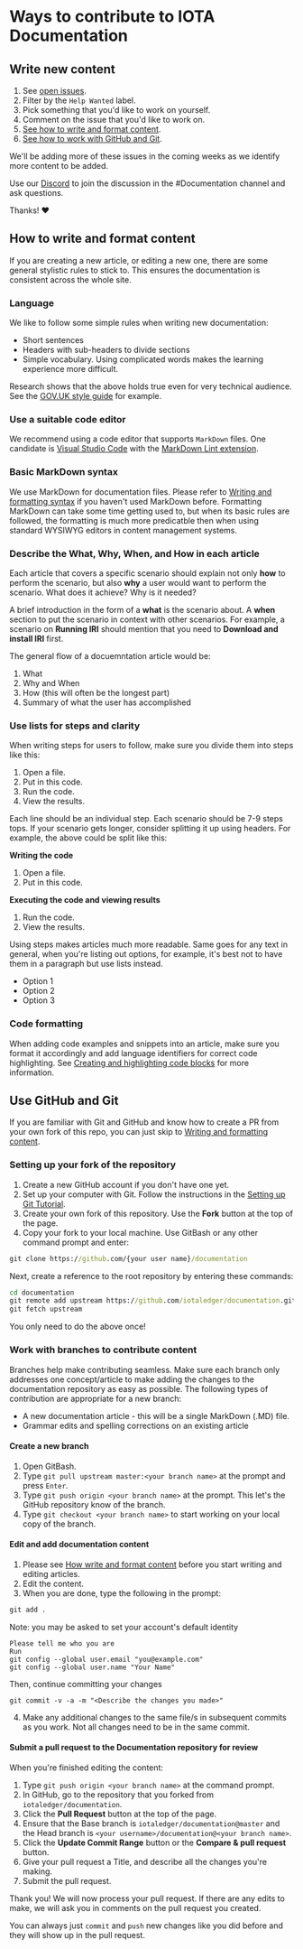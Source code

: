 # Ways to contribute to IOTA Documentation

## Write new content

1. See [open issues](https://github.com/iotaledger/documentation/issues).
2. Filter by the `Help Wanted` label.
3. Pick something that you'd like to work on yourself.
4. Comment on the issue that you'd like to work on.
5. [See how to write and format content](#how-to-write-and-format-content).
6. [See how to work with GitHub and Git](#Use-GitHub-and-Git).

We'll be adding more of these issues in the coming weeks as we identify more content to be added.

Use our [Discord](https://discordapp.com/invite/fNGZXvh) to join the discussion in the #Documentation channel and ask questions.

Thanks! :heart:

## How to write and format content

If you are creating a new article, or editing a new one, there are some general stylistic rules to stick to. This ensures the documentation is consistent across the whole site.

### Language

We like to follow some simple rules when writing new documentation:

- Short sentences
- Headers with sub-headers to divide sections
- Simple vocabulary. Using complicated words makes the learning experience more difficult.

Research shows that the above holds true even for very technical audience. See the [GOV.UK style guide](https://www.gov.uk/guidance/content-design/writing-for-gov-uk) for example.

### Use a suitable code editor

We recommend using a code editor that supports `MarkDown` files. One candidate is [Visual Studio Code](https://code.visualstudio.com/) with the [MarkDown Lint extension](https://github.com/DavidAnson/vscode-markdownlint).

### Basic MarkDown syntax

We use MarkDown for documentation files. Please refer to [Writing and formatting syntax](https://help.github.com/articles/basic-writing-and-formatting-syntax/) if you haven't used MarkDown before. Formatting MarkDown can take some time getting used to, but when its basic rules are followed, the formatting is much more predicatble then when using standard WYSIWYG editors in content management systems.


### Describe the What, Why, When, and How in each article

Each article that covers a specific scenario should explain not only **how** to perform the scenario, but also **why** a user would want to perform the scenario. What does it achieve? Why is it needed?

A brief introduction in the form of a **what** is the scenario about. A **when** section to put the scenario in context with other scenarios. For example, a scenario on **Running IRI** should mention that you need to **Download and install IRI** first.

The general flow of a docuemntation article would be:

1. What
2. Why and When
3. How (this will often be the longest part)
4. Summary of what the user has accomplished

### Use lists for steps and clarity

When writing steps for users to follow, make sure you divide them into steps like this:

1. Open a file.
2. Put in this code.
3. Run the code.
4. View the results.

Each line should be an individual step. Each scenario should be 7-9 steps tops. If your scenario gets longer, consider splitting it up using headers. For example, the above could be split like this:

**Writing the code**

1. Open a file.
2. Put in this code.

**Executing the code and viewing results**

1. Run the code.
2. View the results.

Using steps makes articles much more readable. Same goes for any text in general, when you're listing out options, for example, it's best not to have them in a paragraph but use lists instead. 

- Option 1
- Option 2
- Option 3

### Code formatting

When adding code examples and snippets into an article, make sure you format it accordingly and add language identifiers for correct code highlighting. See [Creating and highlighting code blocks](https://help.github.com/articles/creating-and-highlighting-code-blocks/) for more information.

## Use GitHub and Git

If you are familiar with Git and GitHub and know how to create a PR from your own fork of this repo, you can just skip to [Writing and formatting content](#how-to-write-and-format-content).

### Setting up your fork of the repository

1. Create a new GitHub account if you don't have one yet.
2. Set up your computer with Git. Follow the instructions in the [Setting up Git Tutorial](https://help.github.com/articles/set-up-git/).
3. Create your own fork of this repository. Use the **Fork** button at the top of the page.
4. Copy your fork to your local machine. Use GitBash or any other command prompt and enter:

```cmd
git clone https://github.com/{your user name}/documentation
```

Next, create a reference to the root repository by entering these commands:

```cmd
cd documentation
git remote add upstream https://github.com/iotaledger/documentation.git
git fetch upstream
```

You only need to do the above once!

### Work with branches to contribute content

Branches help make contributing seamless. Make sure each branch only addresses one concept/article to make adding the changes to the documentation repository as easy as possible. The following types of contribution are appropriate for a new branch:

- A new documentation article - this will be a single MarkDown (.MD) file.
- Grammar edits and spelling corrections on an existing article

#### Create a new branch

1. Open GitBash.
2. Type `git pull upstream master:<your branch name>` at the prompt and press `Enter`.
3. Type `git push origin <your branch name>` at the prompt. This let's the GitHub repository know of the branch.
4. Type `git checkout <your branch name>` to start working on your local copy of the branch.

#### Edit and add documentation content

1. Please see [How write and format content](#how-to-write-and-format-content) before you start writing and editing articles.
2. Edit the content.
3. When you are done, type the following in the prompt:
```cmd
git add .
```
Note:  you may be asked to set your account's default identity
```
Please tell me who you are
Run 
git config --global user.email "you@example.com"
git config --global user.name "Your Name"
```
Then, continue committing your changes
```
git commit -v -a -m "<Describe the changes you made>"
```
4. Make any additional changes to the same file/s in subsequent commits as you work. Not all changes need to be in the same commit.

#### Submit a pull request to the Documentation repository for review

When you're finished editing the content:

1. Type `git push origin <your branch name>` at the command prompt.
2. In GitHub, go to the repository that you forked from `iotaledger/documentation`.
3. Click the **Pull Request** button at the top of the page.
4. Ensure that the Base branch is `iotaledger/documentation@master` and the Head branch is `<your username>/documentation@<your branch name>`.
5. Click the **Update Commit Range** button or the **Compare & pull request** button.
6. Give your pull request a Title, and describe all the changes you're making.
7. Submit the pull request.

Thank you! We will now process your pull request. If there are any edits to make, we will ask you in comments on the pull request you created. 

You can always just `commit` and `push` new changes like you did before and they will show up in the pull request.

